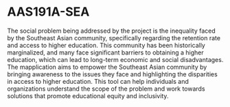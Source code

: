 # AAS191A-SEA
The social problem being addressed by the project is the inequality faced by the Southeast Asian community, specifically regarding the retention rate and access to higher education. This community has been historically marginalized, and many face significant barriers to obtaining a higher education, which can lead to long-term economic and social disadvantages. The mapplication aims to empower the Southeast Asian community by bringing awareness to the issues they face and highlighting the disparities in access to higher education. This tool can help individuals and organizations understand the scope of the problem and work towards solutions that promote educational equity and inclusivity.
